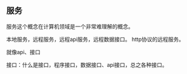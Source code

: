 ## 服务
服务这个概念在计算机领域是一个非常难理解的概念。

本地服务，远程服务，远程api服务，远程数据接口。
http协议的远程服务。


就像api、接口

接口：什么是接口，程序接口，数据接口、api接口，总之各种接口。


